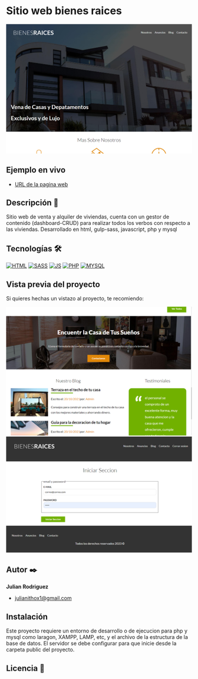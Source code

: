# Sitio web bienes raices
![Imagen del proyecto](https://github.com/JRodriguezx1/bienesraices/blob/master/public/build/img/app1.png?raw=true)

## Ejemplo en vivo
- [URL de la pagina web](https://bienesraices100.domcloud.io/)

## Descripción 📑

Sitio web de venta y alquiler de viviendas, cuenta con un gestor de contenido (dashboard-CRUD)  para realizar todos los verbos con respecto a las viviendas.
Desarrollado en html, gulp-sass, javascript, php y mysql 

## Tecnologías 🛠
<!-- Iconos sacados de: https://github.com/hendrasob/badges/blob/master/README.md y https://github.com/alexandresanlim/Badges4-README.md-Profile -->
[![HTML](https://img.shields.io/badge/HTML5-E34F26?style=for-the-badge&logo=html5&logoColor=white)](https://es.wikipedia.org/wiki/HTML5)
[![SASS](https://img.shields.io/badge/Sass-CC6699?style=for-the-badge&logo=sass&logoColor=white)](https://es.wikipedia.org/wiki/SASS)
[![JS](https://img.shields.io/badge/JavaScript-F7DF1E?style=for-the-badge&logo=javascript&logoColor=black)](https://es.wikipedia.org/wiki/JavaScript)
[![PHP](https://img.shields.io/badge/PHP-777BB4?style=for-the-badge&logo=php&logoColor=white)](https://es.wikipedia.org/wiki/PHP)
[![MYSQL](https://img.shields.io/badge/MySQL-005C84?style=for-the-badge&logo=mysql&logoColor=white)](https://es.wikipedia.org/wiki/MySQL)

## Vista previa del proyecto
Si quieres hechas un vistazo al proyecto, te recomiendo:

![Captura del proyecto](https://github.com/JRodriguezx1/bienesraices/blob/master/public/build/img/app2.png?raw=true)
![Captura del proyecto](https://github.com/JRodriguezx1/bienesraices/blob/master/public/build/img/app3.png?raw=true)


## Autor ✒️
**Julian Rodriguez**

* [julianithox1@gmail.com](mailto:julianithox1@gmail.com)
<!--* [LinkedIn](https://www.linkedin.com/in/tu-url-de-linkedin/)
* [Behance](https://www.behance.net/tu-url-de-behance)
* [Dribble](https://www.dribble.com/tu-url-de-dribble)
* [Porfolio web](https://tu-dominio.com/)-->

## Instalación 
Este proyecto requiere un entorno de desarrollo o de ejecucion para php y mysql como laragon, XAMPP, LAMP, etc, y el archivo de la estructura de la base de datos.
El servidor se debe configurar para que inicie desde la carpeta public del proyecto.
  
## Licencia 📄
